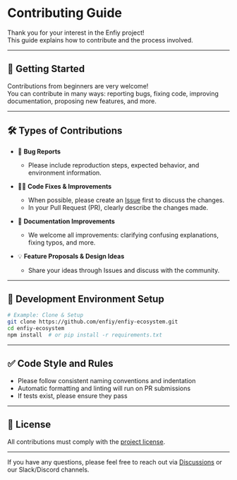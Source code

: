 # Contributing Guide

Thank you for your interest in the Enfiy project!  
This guide explains how to contribute and the process involved.

---

## 🔰 Getting Started

Contributions from beginners are very welcome!  
You can contribute in many ways: reporting bugs, fixing code, improving documentation, proposing new features, and more.

---

## 🛠️ Types of Contributions

- 🐛 **Bug Reports**  
  - Please include reproduction steps, expected behavior, and environment information.

- 🧑‍💻 **Code Fixes & Improvements**  
  - When possible, please create an [Issue](../../issues) first to discuss the changes.
  - In your Pull Request (PR), clearly describe the changes made.

- 📖 **Documentation Improvements**  
  - We welcome all improvements: clarifying confusing explanations, fixing typos, and more.

- 💡 **Feature Proposals & Design Ideas**  
  - Share your ideas through Issues and discuss with the community.

---

## 🧪 Development Environment Setup

```bash
# Example: Clone & Setup
git clone https://github.com/enfiy/enfiy-ecosystem.git
cd enfiy-ecosystem
npm install  # or pip install -r requirements.txt
```

---

## ✅ Code Style and Rules

- Please follow consistent naming conventions and indentation
- Automatic formatting and linting will run on PR submissions
- If tests exist, please ensure they pass

---

## 📝 License

All contributions must comply with the [project license](../../LICENSE).

---

If you have any questions, please feel free to reach out via [Discussions](../../discussions) or our Slack/Discord channels.

